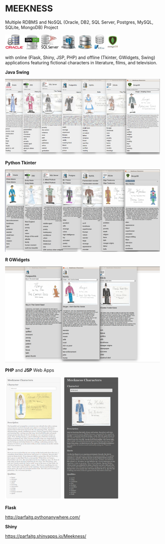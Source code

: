 # MEEKNESS

Multiple RDBMS and NoSQL (Oracle, DB2, SQL Server, Postgres, MySQL, SQLite, MongoDB) Project


<img src="https://github.com/ParfaitG/MEEKNESS/blob/master/APPS/SWING/Oracle.jpg" height="50px" alt="Oracle Icon"/> <img src="https://github.com/ParfaitG/MEEKNESS/blob/master/APPS/SWING/DB2.jpg" height="50px" alt="DB2 Icon"/> <img src="https://github.com/ParfaitG/MEEKNESS/blob/master/APPS/SWING/SQLServer.jpg" height="50px" alt="SQL Server Icon"/> <img src="https://github.com/ParfaitG/MEEKNESS/blob/master/APPS/SWING/Postgres.jpg" height="50px" alt="Postgres Icon"/> <img src="https://github.com/ParfaitG/MEEKNESS/blob/master/APPS/SWING/MySQL.jpg" height="50px" alt="MySQL Icon"/> <img src="https://github.com/ParfaitG/MEEKNESS/blob/master/APPS/SWING/SQLite.jpg" height="50px" alt="SQLite Icon"/> <img src="https://github.com/ParfaitG/MEEKNESS/blob/master/APPS/SWING/Mongo.jpg" height="50px" alt="MongoDB Icon"/>


with online (Flask, Shiny, JSP, PHP) and offline (Tkinter, GWidgets, Swing) applications featuring fictional characters in literature, films, and television.

**Java Swing**

<img src="https://github.com/ParfaitG/MEEKNESS/blob/master/APPS/SWING/All_Swing_Screenshots.png" width="600px" alt="Java App Screenshots"/>

**Python Tkinter**

<img src="https://github.com/ParfaitG/MEEKNESS/blob/master/APPS/TKINTER/All_Tkinter_Screenshots.png" width="600px" alt="Tkinter App Screenshots"/>

**R GWidgets**

<img src="https://github.com/ParfaitG/MEEKNESS/blob/master/APPS/GWIDGETS/GWidgets_Screenshots.png" width="600px" alt="Tkinter App Screenshots"/>

**PHP** and **JSP** Web Apps

<img src="https://github.com/ParfaitG/MEEKNESS/blob/master/APPS/PHP/App_Screenshot.png" height="400px" alt="PHP Web App Screenshot"/> <img src="https://github.com/ParfaitG/MEEKNESS/blob/master/APPS/JSP/App_Screenshot.png" height="400px" alt="JSP Web App Screenshot"/>

**Flask**

http://parfaitg.pythonanywhere.com/

**Shiny**

https://parfaitg.shinyapps.io/Meekness/




